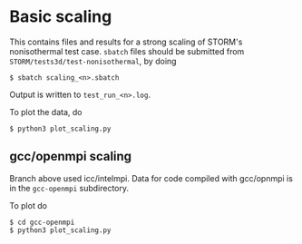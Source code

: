 # Basic scaling

This contains files and results for a strong scaling of STORM's nonisothermal
test case.  `sbatch` files should be submitted from
`STORM/tests3d/test-nonisothermal`, by doing

```
$ sbatch scaling_<n>.sbatch
```

Output is written to `test_run_<n>.log`.

To plot the data, do

```
$ python3 plot_scaling.py
```

## gcc/openmpi scaling

Branch above used icc/intelmpi. Data for code compiled with gcc/opnmpi is in
the `gcc-openmpi` subdirectory.

To plot do

```
$ cd gcc-openmpi
$ python3 plot_scaling.py
```
